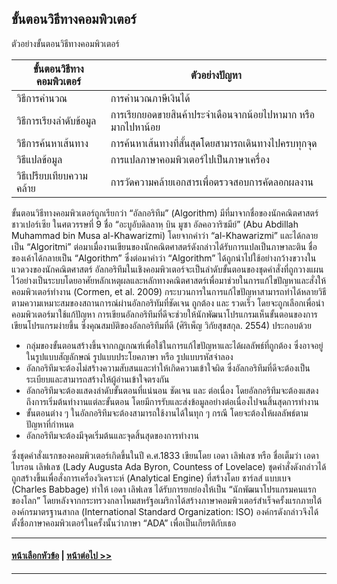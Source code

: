 
## ขั้นตอนวิธีทางคอมพิวเตอร์

ตัวอย่างขั้นตอนวิธีทางคอมพิวเตอร์

| ขั้นตอนวิธีทางคอมพิวเตอร์ |	ตัวอย่างปัญหา |
| --- | --- |
| วิธีการคำนวณ | การคำนวณภาษีเงินได้ |
| วิธีการเรียงลำดับข้อมูล |	การเรียกยอดขายสินค้าประจำเดือนจากน้อยไปหามาก หรือ มากไปหาน้อย |
| วิธีการค้นหาเส้นทาง |	การค้นหาเส้นทางที่สั้นสุดโดยสามารถเดินทางไปครบทุกจุด |
| วิธีแปลข้อมูล |	การแปลภาษาคอมพิวเตอร์ไปเป็นภาษาเครื่อง |
| วิธีเปรียบเทียบความคล้าย |	การวัดความคล้ายเอกสารเพื่อตรวจสอบการคัดลอกผลงาน |

ขั้นตอนวิธีทางคอมพิวเตอร์ถูกเรียกว่า “อัลกอริทึม” (Algorithm) มีที่มาจากชื่อของนักคณิตศาสตร์ชาวเปอร์เซีย ในศตวรรษที่ 9 ชื่อ “อะบูอับดิลลาหฺ บิน มูซา อัลคอวาริซมีย์” (Abu Abdillah Muhammad bin Musa al-Khawarizmi) โดยจากคำว่า “al-Khawarizmi” และได้กลายเป็น “Algoritmi” ต่อมาเมื่องานเขียนของนักคณิตศาสตร์ดังกล่าวได้รับการแปลเป็นภาษาละติน ชื่อของเค้าได้กลายเป็น “Algorithm” ซึ่งต่อมาคำว่า “Algorithm” ได้ถูกนำไปใช้อย่างกว้างขวางในแวดวงของนักคณิตศาสตร์ อัลกอริทึมในเชิงคอมพิวเตอร์จะเป็นลำดับขั้นตอนของชุดคำสั่งที่ถูกวางแผนไว้อย่างเป็นระบบโดยอาศัยหลักเหตุผลและหลักทางคณิตศาสตร์เพื่อมาช่วยในการแก้ไขปัญหาและสั่งให้คอมพิวเตอร์ทำงาน (Cormen, et al. 2009) กระบวนการในการแก้ไขปัญหาสามารถทำได้หลายวิธีตามความเหมาะสมของสถานการณ์ผ่านอัลกอริทัมที่ชัดเจน ถูกต้อง และ รวดเร็ว โดยจะถูกเลือกเพื่อนำคอมพิวเตอร์มาใช้แก้ปัญหา การเขียนอัลกอริทึมที่ดีจะช่วยให้นักพัฒนาโปรแกรมเห็นขั้นตอนของการเขียนโปรแกรมง่ายขึ้น ซึ่งคุณสมบัติของอัลกอริทึมที่ดี (ศิริเพ็ญ วิกัยสุขสกุล. 2554) ประกอบด้วย
* กลุ่มของขั้นตอนสร้างขึ้นจากกฎเกณฑ์เพื่อใช้ในการแก้ไขปัญหาและได้ผลลัพธ์ที่ถูกต้อง ซึ่งอาจอยู่ในรูปแบบสัญลักษณ์ รูปแบบประโยคภาษา หรือ รูปแบบรหัสจำลอง
* อัลกอริทึมจะต้องไม่สร้างความสับสนและทำให้เกิดความเข้าใจผิด ซึ่งอัลกอริทึมที่ดีจะต้องเป็นระเบียบและสามารถสร้างให้ผู้อ่านเข้าใจตรงกัน 
* อัลกอริทึมจะต้องแสดงลำดับขั้นตอนที่แน่นอน ชัดเจน และ ต่อเนื่อง โดยอัลกอริทึมจะต้องแสดงถึงการเริ่มต้นทำงานแต่ละขั้นตอน โดยมีการรับและส่งข้อมูลอย่างต่อเนื่องไปจนสิ้นสุดการทำงาน 
* ขั้นตอนต่าง ๆ ในอัลกอริทึมจะต้องสามารถใช้งานได้ในทุก ๆ กรณี โดยจะต้องให้ผลลัพธ์ตามปัญหาที่กำหนด
* อัลกอริทึมจะต้องมีจุดเริ่มต้นและจุดสิ้นสุดของการทำงาน 

ซึ่งชุดคำสั่งแรกของคอมพิวเตอร์เกิดขึ้นในปี ค.ศ.1833 เขียนโดย เอดา เลิฟเลซ หรือ ชื่อเต็มว่า เอดา ไบรอน เลิฟเลซ (Lady Augusta Ada Byron, Countess of Lovelace) ชุดคำสั่งดังกล่าวได้ถูกสร้างขึ้นเพื่อสั่งการเครื่องวิเคราะห์ (Analytical Engine) ที่สร้างโดย ชาร์ลส์ แบบเบจ (Charles Babbage) ทำให้ เอดา เลิฟเลซ ได้รับการยกย่องให้เป็น “นักพัฒนาโปรแกรมคนแรกของโลก” โดยหลังจากกระทรวงกลาโหมสหรัฐอเมริกาได้สร้างภาษาคอมพิวเตอร์สำเร็จครั้งแรกภายใต้องค์กรมาตรฐานสากล (International Standard Organization: ISO) องค์กรดังกล่าวจึงได้ตั้งชื่อภาษาคอมพิวเตอร์ในครั้งนั้นว่าภาษา “ADA” เพื่อเป็นเกียรติกับเธอ

---
#### [หน้าเลือกหัวข้อ](README.md) | [หน้าต่อไป >>](0202.md)
---
